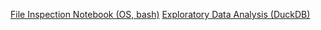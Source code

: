 ﻿[File Inspection Notebook (OS, bash)](../eda/file-inspection.ipynb)
[Exploratory Data Analysis (DuckDB)](../eda/eda-raw.ipynb)